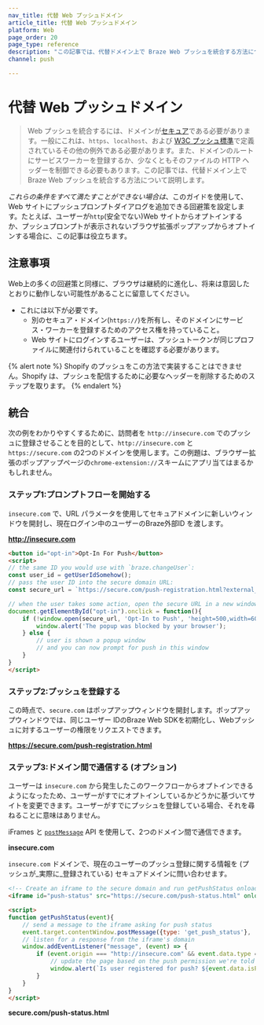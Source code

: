 ```yaml
---
nav_title: 代替 Web プッシュドメイン
article_title: 代替 Web プッシュドメイン
platform: Web
page_order: 20
page_type: reference
description: "この記事では、代替ドメイン上で Braze Web プッシュを統合する方法について説明します。"
channel: push

---
```


# 代替 Web プッシュドメイン

> Web プッシュを統合するには、ドメインが[セキュア][2]である必要があります。一般にこれは、`https`、`localhost`、および [W3C プッシュ標準][1]で定義されているその他の例外である必要があります。また、ドメインのルートにサービスワーカーを登録するか、少なくともそのファイルの HTTP ヘッダーを制御できる必要もあります。この記事では、代替ドメイン上で Braze Web プッシュを統合する方法について説明します。

_これらの条件をすべて満たすことができない場合は_、このガイドを使用して、Web サイトにプッシュプロンプトダイアログを追加できる回避策を設定します。たとえば、ユーザーが`http`(安全でない)Web サイトからオプトインするか、プッシュプロンプトが表示されないブラウザ拡張ポップアップからオプトインする場合に、この記事は役立ちます。

## 注意事項
Web上の多くの回避策と同様に、ブラウザは継続的に進化し、将来は意図したとおりに動作しない可能性があることに留意してください。

- これには以下が必要です。
  - 別のセキュア・ドメイン(`https://`)を所有し、そのドメインにサービス・ワーカーを登録するためのアクセス権を持っていること。
  - Web サイトにログインするユーザーは、プッシュトークンが同じプロファイルに関連付けられていることを確認する必要があります。

{% alert note %}
Shopify のプッシュをこの方法で実装することはできません。Shopify は、プッシュを配信するために必要なヘッダーを削除するためのステップを取ります。
{% endalert %}

## 統合

次の例をわかりやすくするために、訪問者を `http://insecure.com` でのプッシュに登録させることを目的として、`http://insecure.com` と `https://secure.com` の2つのドメインを使用します。この例題は、ブラウザー拡張のポップアップページの`chrome-extension://`スキームにアプリ当てはまるかもしれません。

### ステップ1:プロンプトフローを開始する

`insecure.com` で、URL パラメータを使用してセキュアドメインに新しいウィンドウを開封し、現在ログイン中のユーザーのBraze外部ID を渡します。

**http://insecure.com**
```html
<button id="opt-in">Opt-In For Push</button>
<script>
// the same ID you would use with `braze.changeUser`:
const user_id = getUserIdSomehow();
// pass the user ID into the secure domain URL:
const secure_url = `https://secure.com/push-registration.html?external_id=${user_id}`;

// when the user takes some action, open the secure URL in a new window
document.getElementById("opt-in").onclick = function(){
    if (!window.open(secure_url, 'Opt-In to Push', 'height=500,width=600,left=150,top=150')) {
        window.alert('The popup was blocked by your browser');
    } else {
        // user is shown a popup window
        // and you can now prompt for push in this window
    }
}
</script>
```

### ステップ2:プッシュを登録する

この時点で、`secure.com` はポップアップウィンドウを開封します。ポップアップウィンドウでは、同じユーザー IDのBraze Web SDKを初期化し、Webプッシュに対するユーザーの権限をリクエストできます。

**https://secure.com/push-registration.html**

<script src="https://braze-inc.github.io/embed-like-gist/embed.js?target=https%3A%2F%2Fgithub.com%2Fbraze-inc%2Fbraze-web-sdk%2Fblob%2Fmaster%2Fsnippets%2Falternate-push-domain-registration.html&style=github&showBorder=on&showLineNumbers=on&showFileMeta=on&showCopy=on"></script>

### ステップ3:ドメイン間で通信する (オプション)

ユーザーは `insecure.com` から発生したこのワークフローからオプトインできるようになったため、ユーザーがすでにオプトインしているかどうかに基づいてサイトを変更できます。ユーザーがすでにプッシュを登録している場合、それを尋ねることに意味はありません。

iFrames と [`postMessage`][3] API を使用して、2つのドメイン間で通信できます。 

**insecure.com**

`insecure.com` ドメインで、現在のユーザーのプッシュ登録に関する情報を (プッシュが_実際に_登録されている) セキュアドメインに問い合わせます。

```html
<!-- Create an iframe to the secure domain and run getPushStatus onload-->
<iframe id="push-status" src="https://secure.com/push-status.html" onload="getPushStatus()" style="display:none;"></iframe>

<script>
function getPushStatus(event){
    // send a message to the iframe asking for push status
    event.target.contentWindow.postMessage({type: 'get_push_status'}, 'https://secure.com');
    // listen for a response from the iframe's domain
    window.addEventListener("message", (event) => {
        if (event.origin === "http://insecure.com" && event.data.type === 'set_push_status') {
            // update the page based on the push permission we're told
            window.alert(`Is user registered for push? ${event.data.isPushPermissionGranted}`);
        }
    }   
}
</script>
```

**secure.com/push-status.html**

<script src="https://braze-inc.github.io/embed-like-gist/embed.js?target=https%3A%2F%2Fgithub.com%2Fbraze-inc%2Fbraze-web-sdk%2Fblob%2Fmaster%2Fsnippets%2Falternate-push-domain-status.html&style=github&showBorder=on&showLineNumbers=on&showFileMeta=on&showCopy=on"></script>

[1]: https://www.w3.org/TR/service-workers/#security-considerations
[2]: https://w3c.github.io/webappsec-secure-contexts/
[3]: https://developer.mozilla.org/en-US/docs/Web/API/Window/postMessage
